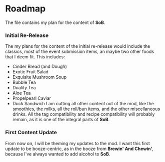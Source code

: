 # Roadmap
The file contains my plan for the content of **SoB**.

### Initial Re-Release
The my plans for the content of the initial re-release would include the classics, most of the event submission items, an maybe two other foods that I deem fit.
This includes:
- Cinder Bread (and Dough)
- Exotic Fruit Salad
- Exquisite Mushroom Soup
- Bubble Tea
- Duality Tea
- Aloe Tea
- Propelpearl Caviar
- Duck Sandwich
I am cutting all other content out of the mod, like the smoothies, the milks, all the roll/bun items, and the other miscellaneous drinks. All the tag compatibility and recipe compatibility will probably remain, as it is one of the integral parts of **SoB**.

### First Content Update
From now on, I will be theming my updates to the mod. I want this first update to be booze-centric, as in the booze from **Brewin' And Chewin'**, because I've always wanted to add alcohol to **SoB**.
